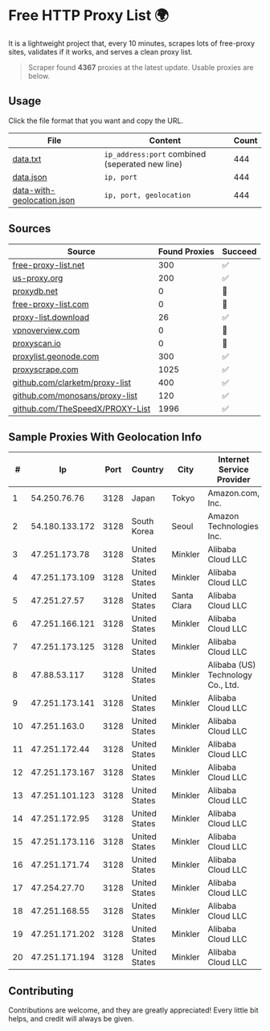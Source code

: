 
# Free HTTP Proxy List 🌍

It is a lightweight project that, every 10 minutes, scrapes lots of free-proxy sites, validates if it works, and serves a clean proxy list.


> Scraper found **4367** proxies at the latest update. Usable proxies are below.

## Usage

Click the file format that you want and copy the URL.


|File|Content|Count|
|----|-------|-----|
|[data.txt](https://raw.githubusercontent.com/themiralay/Proxy-List-World/master/data.txt)|`ip_address:port` combined (seperated new line)|444|
|[data.json](https://raw.githubusercontent.com/themiralay/Proxy-List-World/master/data.json)|`ip, port`|444|
|[data-with-geolocation.json](https://raw.githubusercontent.com/themiralay/Proxy-List-World/master/data-with-geolocation.json)|`ip, port, geolocation`|444|

## Sources

|Source|Found Proxies|Succeed|
|------|-------------|-------|
|[free-proxy-list.net](https://free-proxy-list.net)|300|✅|
|[us-proxy.org](https://www.us-proxy.org)|200|✅|
|[proxydb.net](http://proxydb.net)|0|🚫|
|[free-proxy-list.com](https://free-proxy-list.com/?page=&port=&type%5B%5D=http&type%5B%5D=https&up_time=0&search=Search)|0|🚫|
|[proxy-list.download](https://www.proxy-list.download/HTTP)|26|✅|
|[vpnoverview.com](https://vpnoverview.com/privacy/anonymous-browsing/free-proxy-servers)|0|🚫|
|[proxyscan.io](https://www.proxyscan.io)|0|🚫|
|[proxylist.geonode.com](https://proxylist.geonode.com/api/proxy-list?limit=300&page=1&sort_by=lastChecked&sort_type=desc&protocols=http,https)|300|✅|
|[proxyscrape.com](https://api.proxyscrape.com/v2/?request=displayproxies&protocol=http&timeout=10000&country=all&ssl=all&anonymity=all)|1025|✅|
|[github.com/clarketm/proxy-list](https://raw.githubusercontent.com/clarketm/proxy-list/master/proxy-list-raw.txt)|400|✅|
|[github.com/monosans/proxy-list](https://raw.githubusercontent.com/monosans/proxy-list/main/proxies/http.txt)|120|✅|
|[github.com/TheSpeedX/PROXY-List](https://raw.githubusercontent.com/TheSpeedX/PROXY-List/master/http.txt)|1996|✅|


## Sample Proxies With Geolocation Info

|#|Ip|Port|Country|City|Internet Service Provider|
|-|--|----|-------|----|-------------------------|
|1|54.250.76.76|3128|Japan|Tokyo|Amazon.com, Inc.|
|2|54.180.133.172|3128|South Korea|Seoul|Amazon Technologies Inc.|
|3|47.251.173.78|3128|United States|Minkler|Alibaba Cloud LLC|
|4|47.251.173.109|3128|United States|Minkler|Alibaba Cloud LLC|
|5|47.251.27.57|3128|United States|Santa Clara|Alibaba Cloud LLC|
|6|47.251.166.121|3128|United States|Minkler|Alibaba Cloud LLC|
|7|47.251.173.125|3128|United States|Minkler|Alibaba Cloud LLC|
|8|47.88.53.117|3128|United States|Minkler|Alibaba (US) Technology Co., Ltd.|
|9|47.251.173.141|3128|United States|Minkler|Alibaba Cloud LLC|
|10|47.251.163.0|3128|United States|Minkler|Alibaba Cloud LLC|
|11|47.251.172.44|3128|United States|Minkler|Alibaba Cloud LLC|
|12|47.251.173.167|3128|United States|Minkler|Alibaba Cloud LLC|
|13|47.251.101.123|3128|United States|Minkler|Alibaba Cloud LLC|
|14|47.251.172.95|3128|United States|Minkler|Alibaba Cloud LLC|
|15|47.251.173.116|3128|United States|Minkler|Alibaba Cloud LLC|
|16|47.251.171.74|3128|United States|Minkler|Alibaba Cloud LLC|
|17|47.254.27.70|3128|United States|Minkler|Alibaba Cloud LLC|
|18|47.251.168.55|3128|United States|Minkler|Alibaba Cloud LLC|
|19|47.251.171.202|3128|United States|Minkler|Alibaba Cloud LLC|
|20|47.251.171.194|3128|United States|Minkler|Alibaba Cloud LLC|



## Contributing

Contributions are welcome, and they are greatly appreciated! Every
little bit helps, and credit will always be given.

